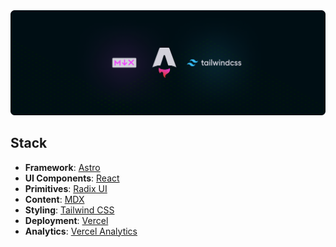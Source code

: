 <a href="https://github.com/yeskunall/dotfiles">
<picture>
  <img src=".github/repo-assets/banner@3x.png" />
</picture>
</a>

## Stack

- **Framework**: [Astro](https://astro.build/)
- **UI Components**: [React](https://react.dev/)
- **Primitives**: [Radix UI](https://www.radix-ui.com/primitives/)
- **Content**: [MDX](https://https://mdxjs.com/)
- **Styling**: [Tailwind CSS](https://tailwindcss.com/)
- **Deployment**: [Vercel](https://vercel.com/)
- **Analytics**: [Vercel Analytics](https://vercel.com/analytics)
